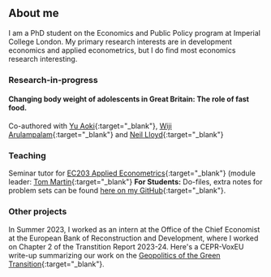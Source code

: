 ## About me
I am a PhD student on the Economics and Public Policy program at Imperial College London. My primary research interests are in development economics and applied econometrics, but I do find most economics research interesting.

### Research-in-progress
#### Changing body weight of adolescents in Great Britain: The role of fast food.   
Co-authored with [Yu Aoki](https://www.abdn.ac.uk/business/disciplines/economics/profiles/y.aoki){:target="_blank"}, [Wiji Arulampalam](https://warwick.ac.uk/fac/soc/economics/staff/swarulampalam/){:target="_blank"} and [Neil Lloyd](https://sites.google.com/view/neil-lloyd/home){:target="_blank"}

### Teaching
Seminar tutor for [EC203 Applied Econometrics](https://warwick.ac.uk/fac/soc/economics/current/modules/ec203/){:target="_blank"} (module leader: [Tom Martin](https://warwick.ac.uk/fac/soc/economics/staff/timartin/){:target="_blank"}
**For Students:** Do-files, extra notes for problem sets can be found [here on my GitHub](https://github.com/sushil-mathew/ec203-seminars){:target="_blank"}.

### Other projects
In Summer 2023, I worked as an intern at the Office of the Chief Economist at the European Bank of Reconstruction and Development, where I worked on Chapter 2 of the Transtition Report 2023-24. Here's a CEPR-VoxEU write-up summarizing our work on the [Geopolitics of the Green Transition](https://cepr.org/voxeu/columns/green-transition-and-geopolitical-tensions){:target="_blank"}. 
